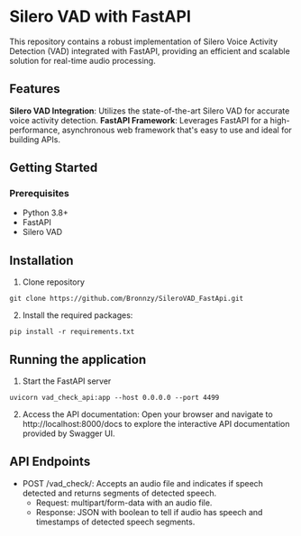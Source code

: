 # Silero VAD with FastAPI
This repository contains a robust implementation of Silero Voice Activity Detection (VAD) integrated with FastAPI, providing an efficient and scalable solution for real-time audio processing.

## Features
**Silero VAD Integration**: Utilizes the state-of-the-art Silero VAD for accurate voice activity detection.
**FastAPI Framework**: Leverages FastAPI for a high-performance, asynchronous web framework that's easy to use and ideal for building APIs.

## Getting Started
### Prerequisites
- Python 3.8+
- FastAPI
- Silero VAD

## Installation
1. Clone repository
```
git clone https://github.com/Bronnzy/SileroVAD_FastApi.git
```
2. Install the required packages:
```
pip install -r requirements.txt
```

## Running the application
1. Start the FastAPI server
```
uvicorn vad_check_api:app --host 0.0.0.0 --port 4499
```
2. Access the API documentation:
Open your browser and navigate to http://localhost:8000/docs to explore the interactive API documentation provided by Swagger UI.

## API Endpoints
- POST /vad_check/: Accepts an audio file and indicates if speech detected and returns segments of detected speech.
  - Request: multipart/form-data with an audio file.
  - Response: JSON with boolean to tell if audio has speech and timestamps of detected speech segments.
